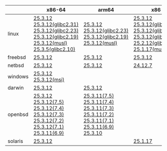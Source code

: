 ||x86-64|arm64|x86|ppc64le|armv7|armel|
| --- | --- | --- | --- | --- | --- | --- |
|linux|[25.3.12](https://github.com/roswell/sbcl_head/releases/download/25.3.12/sbcl-25.3.12-x86-64-linux-binary.tar.bz2)<br />[25.3.12(glibc2.31)](https://github.com/roswell/sbcl_head/releases/download/25.3.12/sbcl-25.3.12-x86-64-linux-glibc2.31-binary.tar.bz2)<br />[25.3.12(glibc2.23)](https://github.com/roswell/sbcl_head/releases/download/25.3.12/sbcl-25.3.12-x86-64-linux-glibc2.23-binary.tar.bz2)<br />[25.3.12(glibc2.19)](https://github.com/roswell/sbcl_head/releases/download/25.3.12/sbcl-25.3.12-x86-64-linux-glibc2.19-binary.tar.bz2)<br />[25.3.12(musl)](https://github.com/roswell/sbcl_head/releases/download/25.3.12/sbcl-25.3.12-x86-64-linux-musl-binary.tar.bz2)<br />[25.3.5(glibc2.10)](https://github.com/roswell/sbcl_head/releases/download/25.3.5/sbcl-25.3.5-x86-64-linux-glibc2.10-binary.tar.bz2)<br />|[25.3.12](https://github.com/roswell/sbcl_head/releases/download/25.3.12/sbcl-25.3.12-arm64-linux-binary.tar.bz2)<br />[25.3.12(glibc2.23)](https://github.com/roswell/sbcl_head/releases/download/25.3.12/sbcl-25.3.12-arm64-linux-glibc2.23-binary.tar.bz2)<br />[25.3.12(glibc2.19)](https://github.com/roswell/sbcl_head/releases/download/25.3.12/sbcl-25.3.12-arm64-linux-glibc2.19-binary.tar.bz2)<br />[25.3.12(musl)](https://github.com/roswell/sbcl_head/releases/download/25.3.12/sbcl-25.3.12-arm64-linux-musl-binary.tar.bz2)<br />|[25.3.12](https://github.com/roswell/sbcl_head/releases/download/25.3.12/sbcl-25.3.12-x86-linux-binary.tar.bz2)<br />[25.3.12(glibc2.31)](https://github.com/roswell/sbcl_head/releases/download/25.3.12/sbcl-25.3.12-x86-linux-glibc2.31-binary.tar.bz2)<br />[25.3.12(glibc2.23)](https://github.com/roswell/sbcl_head/releases/download/25.3.12/sbcl-25.3.12-x86-linux-glibc2.23-binary.tar.bz2)<br />[25.3.12(glibc2.19)](https://github.com/roswell/sbcl_head/releases/download/25.3.12/sbcl-25.3.12-x86-linux-glibc2.19-binary.tar.bz2)<br />[25.2.12(glibc2.10)](https://github.com/roswell/sbcl_head/releases/download/25.2.12/sbcl-25.2.12-x86-linux-glibc2.10-binary.tar.bz2)<br />[25.1.17(musl)](https://github.com/roswell/sbcl_head/releases/download/25.1.17/sbcl-25.1.17-x86-linux-musl-binary.tar.bz2)<br />|[25.3.11](https://github.com/roswell/sbcl_head/releases/download/25.3.11/sbcl-25.3.11-ppc64le-linux-binary.tar.bz2)<br />[25.3.11(glibc2.23)](https://github.com/roswell/sbcl_head/releases/download/25.3.11/sbcl-25.3.11-ppc64le-linux-glibc2.23-binary.tar.bz2)<br />[25.3.11(glibc2.19)](https://github.com/roswell/sbcl_head/releases/download/25.3.11/sbcl-25.3.11-ppc64le-linux-glibc2.19-binary.tar.bz2)<br />|[25.3.11](https://github.com/roswell/sbcl_head/releases/download/25.3.11/sbcl-25.3.11-armv7-linux-binary.tar.bz2)<br />|[25.1.17](https://github.com/roswell/sbcl_head/releases/download/25.1.17/sbcl-25.1.17-armel-linux-binary.tar.bz2)<br />|
|freebsd|[25.3.12](https://github.com/roswell/sbcl_head/releases/download/25.3.12/sbcl-25.3.12-x86-64-freebsd-binary.tar.bz2)<br />|[25.3.12](https://github.com/roswell/sbcl_head/releases/download/25.3.12/sbcl-25.3.12-arm64-freebsd-binary.tar.bz2)<br />|[25.3.12](https://github.com/roswell/sbcl_head/releases/download/25.3.12/sbcl-25.3.12-x86-freebsd-binary.tar.bz2)<br />||||
|netbsd|[25.3.12](https://github.com/roswell/sbcl_head/releases/download/25.3.12/sbcl-25.3.12-x86-64-netbsd-binary.tar.bz2)<br />|[25.3.12](https://github.com/roswell/sbcl_head/releases/download/25.3.12/sbcl-25.3.12-arm64-netbsd-binary.tar.bz2)<br />|[24.12.7](https://github.com/roswell/sbcl_head/releases/download/24.12.7/sbcl-24.12.7-x86-netbsd-binary.tar.bz2)<br />||||
|windows|[25.3.12](https://github.com/roswell/sbcl_head/releases/download/25.3.12/sbcl-25.3.12-x86-64-windows-binary.tar.bz2)<br />[25.3.12(msi)](https://github.com/roswell/sbcl_head/releases/download/25.3.12/sbcl-25.3.12-x86-64-windows-binary.msi)<br />||||||
|darwin|[25.3.12](https://github.com/roswell/sbcl_head/releases/download/25.3.12/sbcl-25.3.12-x86-64-darwin-binary.tar.bz2)<br />|[25.3.12](https://github.com/roswell/sbcl_head/releases/download/25.3.12/sbcl-25.3.12-arm64-darwin-binary.tar.bz2)<br />|||||
|openbsd|[25.3.12](https://github.com/roswell/sbcl_head/releases/download/25.3.12/sbcl-25.3.12-x86-64-openbsd-binary.tar.bz2)<br />[25.3.12(7.5)](https://github.com/roswell/sbcl_head/releases/download/25.3.12/sbcl-25.3.12-x86-64-openbsd-7.5-binary.tar.bz2)<br />[25.3.12(7.4)](https://github.com/roswell/sbcl_head/releases/download/25.3.12/sbcl-25.3.12-x86-64-openbsd-7.4-binary.tar.bz2)<br />[25.3.12(7.3)](https://github.com/roswell/sbcl_head/releases/download/25.3.12/sbcl-25.3.12-x86-64-openbsd-7.3-binary.tar.bz2)<br />[25.3.12(7.2)](https://github.com/roswell/sbcl_head/releases/download/25.3.12/sbcl-25.3.12-x86-64-openbsd-7.2-binary.tar.bz2)<br />[25.3.12(7.1)](https://github.com/roswell/sbcl_head/releases/download/25.3.12/sbcl-25.3.12-x86-64-openbsd-7.1-binary.tar.bz2)<br />[25.3.11(6.9)](https://github.com/roswell/sbcl_head/releases/download/25.3.11/sbcl-25.3.11-x86-64-openbsd-6.9-binary.tar.bz2)<br />|[25.3.11(7.5)](https://github.com/roswell/sbcl_head/releases/download/25.3.11/sbcl-25.3.11-arm64-openbsd-7.5-binary.tar.bz2)<br />[25.3.11(7.4)](https://github.com/roswell/sbcl_head/releases/download/25.3.11/sbcl-25.3.11-arm64-openbsd-7.4-binary.tar.bz2)<br />[25.3.11(7.3)](https://github.com/roswell/sbcl_head/releases/download/25.3.11/sbcl-25.3.11-arm64-openbsd-7.3-binary.tar.bz2)<br />[25.3.11(7.2)](https://github.com/roswell/sbcl_head/releases/download/25.3.11/sbcl-25.3.11-arm64-openbsd-7.2-binary.tar.bz2)<br />[25.3.11(7.1)](https://github.com/roswell/sbcl_head/releases/download/25.3.11/sbcl-25.3.11-arm64-openbsd-7.1-binary.tar.bz2)<br />[25.3.11(6.9)](https://github.com/roswell/sbcl_head/releases/download/25.3.11/sbcl-25.3.11-arm64-openbsd-6.9-binary.tar.bz2)<br />[25.3.10](https://github.com/roswell/sbcl_head/releases/download/25.3.10/sbcl-25.3.10-arm64-openbsd-binary.tar.bz2)<br />|||||
|solaris|[25.3.12](https://github.com/roswell/sbcl_head/releases/download/25.3.12/sbcl-25.3.12-x86-64-solaris-binary.tar.bz2)<br />||[25.1.17](https://github.com/roswell/sbcl_head/releases/download/25.1.17/sbcl-25.1.17-x86-solaris-binary.tar.bz2)<br />||||
